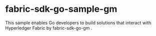 # fabric-sdk-go-sample-gm
This sample enables Go developers to build solutions that interact with Hyperledger Fabric by fabric-sdk-go-gm .
